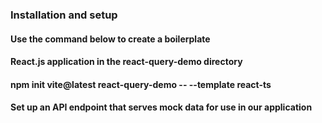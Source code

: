 ### Installation and setup

#### Use the command below to create a boilerplate

#### React.js application in the react-query-demo directory

#### npm init vite@latest react-query-demo -- --template react-ts

#### Set up an API endpoint that serves mock data for use in our application
